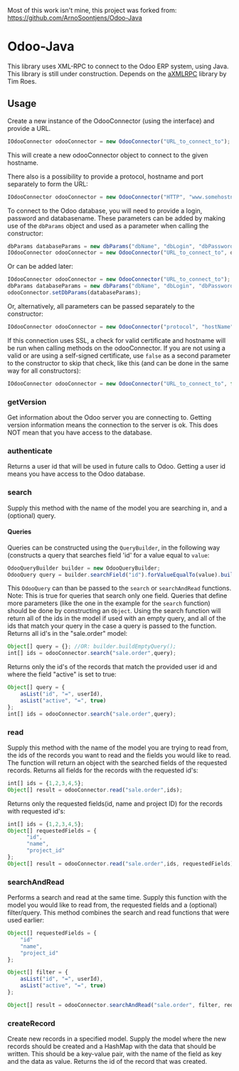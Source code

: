 Most of this work isn't mine, this project was forked from: https://github.com/ArnoSoontjens/Odoo-Java

# Odoo-Java
This library uses XML-RPC to connect to the Odoo ERP system, using Java. This library is still under construction. 
Depends on the <a href="https://github.com/gturri/aXMLRPC">aXMLRPC</a> library by Tim Roes. 

## Usage
Create a new instance of the OdooConnector (using the interface) and provide a URL.
```javascript   
IOdooConnector odooConnector = new OdooConnector("URL_to_connect_to");
```
This will create a new odooConnector object to connect to the given hostname. 

There also is a possibility to provide a protocol, hostname and port separately to form the URL:
```javascript   
IOdooConnector odooConnector = new OdooConnector("HTTP", "www.somehostname.com", 8080);
```
To connect to the Odoo database, you will need to provide a login, password and databasename. These parameters can be added by making use of the ```dbParams``` object and used as a parameter when calling the constructor:
```javascript
dbParams databaseParams = new dbParams("dbName", "dbLogin", "dbPassword");
IOdooConnector odooConnector = new OdooConnector("URL_to_connect_to", databaseParams);
```
Or can be added later:
```javascript
IOdooConnector odooConnector = new OdooConnector("URL_to_connect_to");
dbParams databaseParams = new dbParams("dbName", "dbLogin", "dbPassword");
odooConnector.setDbParams(databaseParams);
```
Or, alternatively, all parameters can be passed separately to the constructor:
```javascript   
IOdooConnector odooConnector = new OdooConnector("protocol", "hostName", "connectionPort","dbName", "dbLogin", "dbPassword"); 
```
If this connection uses SSL, a check for valid certificate and hostname will be run when calling methods on the odooConnector. If you are not using a valid or are using a self-signed certificate, use ```false``` as a second parameter to the constructor to skip that check, like this (and can be done in the same way for all constructors):
```javascript   
IOdooConnector odooConnector = new OdooConnector("URL_to_connect_to", false);
```
### getVersion
Get information about the Odoo server you are connecting to. Getting version information means the connection to the server is ok.
This does NOT mean that you have access to the database.

### authenticate
Returns a user id that will be used in future calls to Odoo. Getting a user id means you have access to the Odoo database.

### search
Supply this method with the name of the model you are searching in, and a (optional) query. 
#### Queries
Queries can be constructed using the ```QueryBuilder```, in the following way (constructs a query that searches field 'id' for a value equal to ```value```:
```javascript
OdooQueryBuilder builder = new OdooQueryBuilder;
OdooQuery query = builder.searchField("id").forValueEqualTo(value).build();
```
This ```OdooQuery``` can than be passed to the ```search``` or ```searchAndRead``` functions. Note: This is true for queries that search only one field. Queries that define more parameters (like the one in the example for the ```search``` function) should be done by constructing an ```Object```.
Using the search function will return all of the ids in the model if used with an empty query, and all of the ids that match your query in the case a query is passed to the function.
Returns all id's in the "sale.order" model:
```javascript
Object[] query = {}; //OR: builder.buildEmptyQuery();
int[] ids = odooConnector.search("sale.order",query);
```
Returns only the id's of the records that match the provided user id and where the field "active" is set to true:
```javascript
Object[] query = {
    asList("id", "=", userId),
    asList("active", "=", true)
};
int[] ids = odooConnector.search("sale.order",query);
```
### read
Supply  this method with the name of the model you are trying to read from, the ids of the records you want to read and the 
fields you would like to read. The function will return an object with the searched fields of the requested records.
Returns all fields for the records with the requested id's:
```javascript
int[] ids = {1,2,3,4,5};
Object[] result = odooConnector.read("sale.order",ids);
```
Returns only the requested fields(id, name and project ID) for the records with requested id's:
```javascript
int[] ids = {1,2,3,4,5};
Object[] requestedFields = {
      "id",
      "name",
      "project_id"
};
Object[] result = odooConnector.read("sale.order",ids, requestedFields);
```
### searchAndRead
Performs a search and read at the same time. Supply this function with the model you would like to read from, the requested fields and a (optional) filter/query.
This method combines the search and read functions that were used earlier: 
```javascript
Object[] requestedFields = {
    "id"
    "name",
    "project_id"
};

Object[] filter = {
    asList("id", "=", userId),
    asList("active", "=", true)
};

Object[] result = odooConnector.searchAndRead("sale.order", filter, requestedFields);
```
### createRecord
Create new records in a specified model. Supply the model where the new records should be created and a HashMap with the data
that should be written. This should be a key-value pair, with the name of the field as key and the data as value. Returns the
id of the record that was created.
